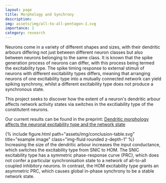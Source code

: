```yaml
---
layout: page
title: Morphology and Synchrony
description:
img: assets/img/all-to-all-pentagon-1.svg
importance: 1
category: research
---
```


Neurons come in a variety of different shapes and sizes, with their dendritic arbours differing not just between different neuron classes but also between neurons belonging to the same class. It is known that the spike generation process of neurons can differ, with this process being termed the excitability type. The spike timing response to external stimuli of neurons with different excitability types differs, meaning that arranging neurons of one excitability type into a mutually connected network can yield spiking synchrony, whilst a different excitability type does not produce a synchronous state.

This project seeks to discover how the extent of a neuron's dendritic arbour affects network activity states via switches in the excitiability type of the constitutent neurons.

Our current results can be found in the preprint: [Dendritic morphology affects the neuronal excitability type and the network state
](https://www.biorxiv.org/content/10.1101/2022.12.13.520117v2.abstract)

<div class="row">
    <div class="col-sm mt-3 mt-md-0">
        {% include figure.html path="assets/img/conclusion-table.svg" title="example image" class="img-fluid rounded z-depth-1" %}
    </div>
</div>
<div class="caption">
Increasing the size of the dendritic arbour increases the input conductance, which switches the excitability type from SNIC to HOM.  The SNIC excitability type has a symmetric phase-response curve (PRC), which does not confer a particular synchronisation state to a network of all-to-all coupled inhibitory neurons.  In contrast, the HOM excitability type grants an asymmetric PRC, which causes global in-phase synchrony to be a stable network state. 
</div>
